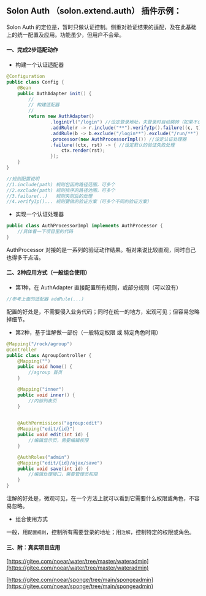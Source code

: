 
## Solon Auth （solon.extend.auth） 插件示例：

Solon Auth 的定位是，暂时只做认证控制。侧重对验证结果的适配，及在此基础上的统一配置及应用。功能虽少，但用户不会晕。

#### 一、完成2步适配动作

* 构建一个认证适配器

```java
@Configuration
public class Config {
    @Bean
    public AuthAdapter init() {
        //
        // 构建适配器
        //
        return new AuthAdapter()
                .loginUrl("/login") //设定登录地址，未登录时自动跳转（如果不设定，则输出401错误）
                .addRule(r -> r.include("**").verifyIp().failure((c, t) -> c.output("你的IP不在白名单"))) //添加规则
                .addRule(b -> b.exclude("/login**").exclude("/run/**").verifyPath()) //添加规则
                .processor(new AuthProcessorImpl()) //设定认证处理器
                .failure((ctx, rst) -> { //设定默认的验证失败处理
                    ctx.render(rst);
                });
    }
}

//规则配置说明
//1.include(path) 规则包函的路径范围，可多个
//2.exclude(path) 规则排序的路径池围，可多个
//3.failure(..)   规则失则后的处理
//4.verifyIp()... 规则要做的验证方案（可多个不同的验证方案）

```

* 实现一个认证处理器 

```java
public class AuthProcessorImpl implements AuthProcessor {
    //具体看一下项目里的代码
}
```

AuthProcessor 对接的是一系列的验证动作结果。相对来说比较直观，同时自己也得多干点活。

#### 二、2种应用方式（一般组合使用）

* 第1种，在 AuthAdapter 直接配置所有规则，或部分规则（可以没有）

```java
//参考上面的适配器 addRule(...)
```

配置的好处是，不需要侵入业务代码；同时在统一的地方，宏观可见；但容易忽略掉细节。

* 第2种，基于注解做一部份（一般特定权限 或 特定角色时用）

```java
@Mapping("/rock/agroup")
@Controller
public class AgroupController {
    @Mapping("")
    public void home() {
        //agroup 首页
    }

    @Mapping("inner")
    public void inner() {
        //内部列表页
    }

    
    @AuthPermissions("agroup:edit")
    @Mapping("edit/{id}")
    public void edit(int id) {
        //编辑显示页，需要编辑权限
    }

    @AuthRoles("admin")
    @Mapping("edit/{id}/ajax/save")
    public void save(int id) {
        //编辑处理接口，需要管理员权限
    }
}
```

注解的好处是，微观可见，在一个方法上就可以看到它需要什么权限或角色，不容易忽略。

* 组合使用方式

一般，用`配置规则`，控制所有需要登录的地址；用`注解`，控制特定的权限或角色。

#### 三、附：真实项目应用

[https://gitee.com/noear/water/tree/master/wateradmin](https://gitee.com/noear/water/tree/master/wateradmin)

[https://gitee.com/noear/sponge/tree/main/spongeadmin](https://gitee.com/noear/sponge/tree/main/spongeadmin)
